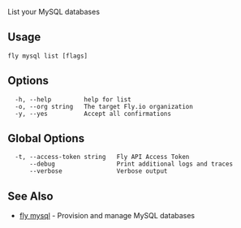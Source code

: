 List your MySQL databases

## Usage
~~~
fly mysql list [flags]
~~~

## Options

~~~
  -h, --help         help for list
  -o, --org string   The target Fly.io organization
  -y, --yes          Accept all confirmations
~~~

## Global Options

~~~
  -t, --access-token string   Fly API Access Token
      --debug                 Print additional logs and traces
      --verbose               Verbose output
~~~

## See Also

* [fly mysql](/docs/flyctl/mysql/)	 - Provision and manage MySQL databases

